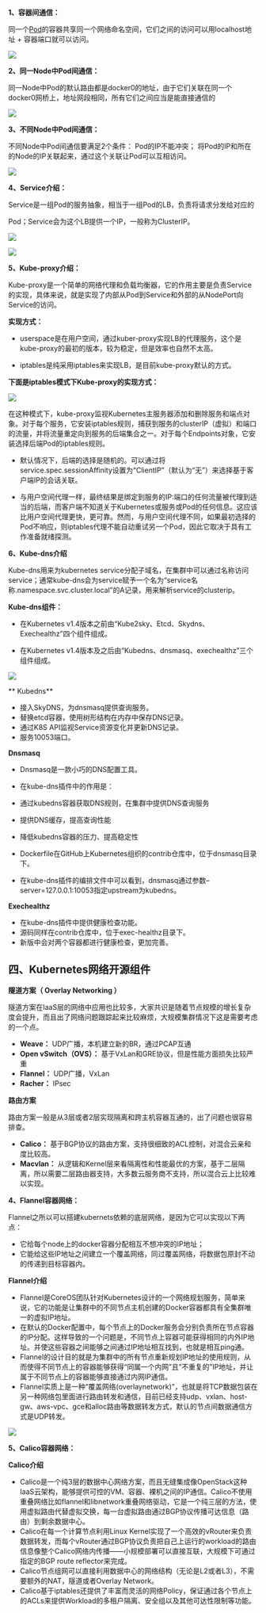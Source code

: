 **1、容器间通信：**

同一个[Pod](https://www.kubernetes.org.cn/tags/pod)的容器共享同一个网络命名空间，它们之间的访问可以用localhost地址 + 容器端口就可以访问。

![](/assets/kubnet1.png)

**2、同一Node中Pod间通信：**

同一Node中Pod的默认路由都是docker0的地址，由于它们关联在同一个docker0网桥上，地址网段相同，所有它们之间应当是能直接通信的

![](/assets/kubnet2.png)

**3、不同Node中Pod间通信：**

不同Node中Pod间通信要满足2个条件： Pod的IP不能冲突； 将Pod的IP和所在的Node的IP关联起来，通过这个关联让Pod可以互相访问。

![](/assets/kubnet3.png)

**4、Service介绍：**

Service是一组Pod的服务抽象，相当于一组Pod的LB，负责将请求分发给对应的

Pod；Service会为这个LB提供一个IP，一般称为ClusterIP。

![](/assets/kubservice1.png)

![](/assets/kubservice2.png)

**5、Kube-proxy介绍：**

Kube-proxy是一个简单的网络代理和负载均衡器，它的作用主要是负责Service的实现，具体来说，就是实现了内部从Pod到Service和外部的从NodePort向Service的访问。

**实现方式：**

* userspace是在用户空间，通过kuber-proxy实现LB的代理服务，这个是kube-proxy的最初的版本，较为稳定，但是效率也自然不太高。

* iptables是纯采用iptables来实现LB，是目前kube-proxy默认的方式。

**下面是iptables模式下Kube-proxy的实现方式：**

![](/assets/kubproxy1.png)

在这种模式下，kube-proxy监视Kubernetes主服务器添加和删除服务和端点对象。对于每个服务，它安装iptables规则，捕获到服务的clusterIP（虚拟）和端口的流量，并将流量重定向到服务的后端集合之一。对于每个Endpoints对象，它安装选择后端Pod的iptables规则。

* 默认情况下，后端的选择是随机的。可以通过将service.spec.sessionAffinity设置为“ClientIP”（默认为“无”）来选择基于客户端IP的会话关联。

* 与用户空间代理一样，最终结果是绑定到服务的IP:端口的任何流量被代理到适当的后端，而客户端不知道关于Kubernetes或服务或Pod的任何信息。这应该比用户空间代理更快，更可靠。然而，与用户空间代理不同，如果最初选择的Pod不响应，则iptables代理不能自动重试另一个Pod，因此它取决于具有工作准备就绪探测。

**6、Kube-dns介绍**

Kube-dns用来为kubernetes service分配子域名，在集群中可以通过名称访问service；通常kube-dns会为service赋予一个名为“service名称.namespace.svc.cluster.local”的A记录，用来解析service的clusterip。

**Kube-dns组件：**

* 在Kubernetes v1.4版本之前由“Kube2sky、Etcd、Skydns、Exechealthz”四个组件组成。

* 在Kubernetes v1.4版本及之后由“Kubedns、dnsmasq、exechealthz”三个组件组成。

![](/assets/kubdns1.png)

** Kubedns**

* 接入SkyDNS，为dnsmasq提供查询服务。
* 替换etcd容器，使用树形结构在内存中保存DNS记录。
* 通过K8S API监视Service资源变化并更新DNS记录。
* 服务10053端口。

**Dnsmasq**

* Dnsmasq是一款小巧的DNS配置工具。

* 在kube-dns插件中的作用是：

* 通过kubedns容器获取DNS规则，在集群中提供DNS查询服务

* 提供DNS缓存，提高查询性能

* 降低kubedns容器的压力、提高稳定性

* Dockerfile在GitHub上Kubernetes组织的contrib仓库中，位于dnsmasq目录下。

* 在kube-dns插件的编排文件中可以看到，dnsmasq通过参数–server=127.0.0.1:10053指定upstream为kubedns。

**Exechealthz**

* 在kube-dns插件中提供健康检查功能。
* 源码同样在contrib仓库中，位于exec-healthz目录下。
* 新版中会对两个容器都进行健康检查，更加完善。

## **四、Kubernetes网络开源组件**

**隧道方案（ Overlay Networking ）**

隧道方案在IaaS层的网络中应用也比较多，大家共识是随着节点规模的增长复杂度会提升，而且出了网络问题跟踪起来比较麻烦，大规模集群情况下这是需要考虑的一个点。

* **Weave：**
  UDP广播，本机建立新的BR，通过PCAP互通
* **Open vSwitch（OVS）：**
  基于VxLan和GRE协议，但是性能方面损失比较严重
* **Flannel：**
  UDP广播，VxLan
* **Racher：**
  IPsec

**路由方案**

路由方案一般是从3层或者2层实现隔离和跨主机容器互通的，出了问题也很容易排查。

* **Calico：**
  基于BGP协议的路由方案，支持很细致的ACL控制，对混合云亲和度比较高。
* **Macvlan：**
  从逻辑和Kernel层来看隔离性和性能最优的方案，基于二层隔离，所以需要二层路由器支持，大多数云服务商不支持，所以混合云上比较难以实现。

**4、Flannel容器网络：**

Flannel之所以可以搭建kubernets依赖的底层网络，是因为它可以实现以下两点：

* 它给每个node上的docker容器分配相互不想冲突的IP地址；
* 它能给这些IP地址之间建立一个覆盖网络，同过覆盖网络，将数据包原封不动的传递到目标容器内。

**Flannel介绍**

* Flannel是CoreOS团队针对Kubernetes设计的一个网络规划服务，简单来说，它的功能是让集群中的不同节点主机创建的Docker容器都具有全集群唯一的虚拟IP地址。
* 在默认的Docker配置中，每个节点上的Docker服务会分别负责所在节点容器的IP分配。这样导致的一个问题是，不同节点上容器可能获得相同的内外IP地址。并使这些容器之间能够之间通过IP地址相互找到，也就是相互ping通。
* Flannel的设计目的就是为集群中的所有节点重新规划IP地址的使用规则，从而使得不同节点上的容器能够获得“同属一个内网”且”不重复的”IP地址，并让属于不同节点上的容器能够直接通过内网IP通信。
* Flannel实质上是一种“覆盖网络\(overlaynetwork\)”，也就是将TCP数据包装在另一种网络包里面进行路由转发和通信，目前已经支持udp、vxlan、host-gw、aws-vpc、gce和alloc路由等数据转发方式，默认的节点间数据通信方式是UDP转发。

![](/assets/kubflannel1.png)

**5、Calico容器网络：**

**Calico介绍**

* Calico是一个纯3层的数据中心网络方案，而且无缝集成像OpenStack这种IaaS云架构，能够提供可控的VM、容器、裸机之间的IP通信。Calico不使用重叠网络比如flannel和libnetwork重叠网络驱动，它是一个纯三层的方法，使用虚拟路由代替虚拟交换，每一台虚拟路由通过BGP协议传播可达信息（路由）到剩余数据中心。
* Calico在每一个计算节点利用Linux Kernel实现了一个高效的vRouter来负责数据转发，而每个vRouter通过BGP协议负责把自己上运行的workload的路由信息像整个Calico网络内传播——小规模部署可以直接互联，大规模下可通过指定的BGP route reflector来完成。
* Calico节点组网可以直接利用数据中心的网络结构（无论是L2或者L3），不需要额外的NAT，隧道或者Overlay Network。
* Calico基于iptables还提供了丰富而灵活的网络Policy，保证通过各个节点上的ACLs来提供Workload的多租户隔离、安全组以及其他可达性限制等功能。



